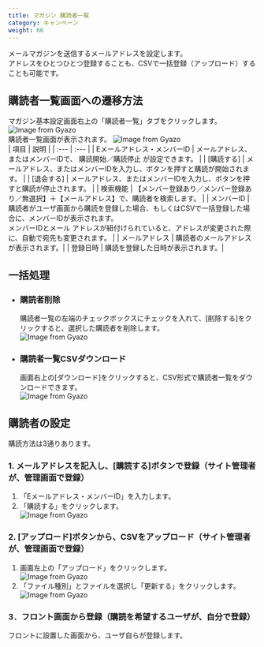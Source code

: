 ```yaml
---
title: マガジン 購読者一覧
category: キャンペーン
weight: 66
---
```


メールマガジンを送信するメールアドレスを設定します。<br>
アドレスをひとつひとつ登録することも、CSVで一括登録（アップロード）することも可能です。
## 購読者一覧画面への遷移方法
マガジン基本設定画面右上の「購読者一覧」タブをクリックします。<br>
![Image from Gyazo](https://diverta.gyazo.com/9d858c50c496c8bd6071492456238c01.png)<br>
購読者一覧画面が表示されます。
![Image from Gyazo](https://diverta.gyazo.com/a63113b6b3b303d25c2e5277324de025.png)<br>
|  項目  |  説明  |
| :--- | :--- |
|  Eメールアドレス・メンバーID |  メールアドレス、またはメンバーIDで、 購読開始／購読停止 が設定できます。  |
| [購読する] | メールアドレス、またはメンバーIDを入力し、ボタンを押すと購読が開始されます。 |
| [退会する] |  メールアドレス、またはメンバーIDを入力し、ボタンを押すと購読が停止されます。  |
|  検索機能 | 【メンバー登録あり／メンバー登録あり／無選択】＋【メールアドレス】で、購読者を検索します。  |
|  メンバーID  |  購読者がユーザ画面から購読を登録した場合、もしくはCSVで一括登録した場合に、メンバーIDが表示されます。<br>メンバーIDとメール アドレスが紐付けられていると、アドレスが変更された際に、自動で宛先も変更されます。  |
| メールアドレス  |  購読者のメールアドレスが表示されます。|
| 登録日時  | 購読を登録した日時が表示されます。|

## 一括処理
- ### 購読者削除
    購読者一覧の左端のチェックボックスにチェックを入れて、[削除する]をクリックすると、選択した購読者を削除します。<br>
![Image from Gyazo](https://diverta.gyazo.com/449be138017f1cad5ae94576ca803277.png)
- ### 購読者一覧CSVダウンロード
    画面右上の[ダウンロード]をクリックすると、CSV形式で購読者一覧をダウンロードできます。<br>
![Image from Gyazo](https://diverta.gyazo.com/69a192470232661c08186442a5aaece0.png)
## 購読者の設定
購読方法は3通りあります。
### 1. メールアドレスを記入し、[購読する]ボタンで登録（サイト管理者が、管理画面で登録）
1. 「Eメールアドレス・メンバーID」を入力します。
1. 「購読する」をクリックします。<br>
![Image from Gyazo](https://diverta.gyazo.com/d1d6f71e6e16af37f1bb88abe2e97dc2.png)
### 2. [アップロード]ボタンから、CSVをアップロード（サイト管理者が、管理画面で登録）
1. 画面左上の「アップロード」をクリックします。<br>
![Image from Gyazo](https://diverta.gyazo.com/045b01811e64470d3069f16384e07038.png)
1. 「ファイル種別」とファイルを選択し「更新する」をクリックします。<br>
![Image from Gyazo](https://diverta.gyazo.com/d658e68b16f7e6972712f715f4625699.png)
### 3．フロント画面から登録（購読を希望するユーザが、自分で登録）
フロントに設置した画面から、ユーザ自らが登録します。
